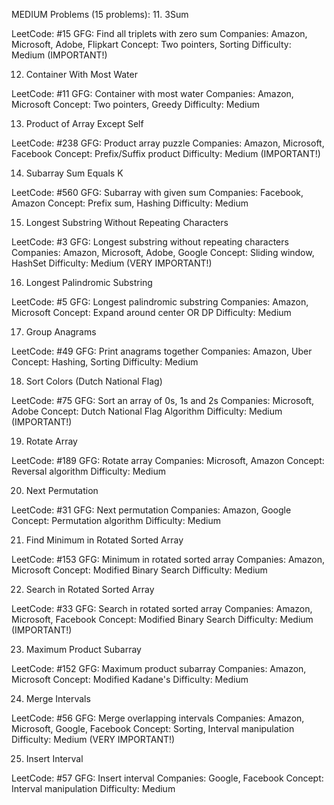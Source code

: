 MEDIUM Problems (15 problems):
11. 3Sum

LeetCode: #15
GFG: Find all triplets with zero sum
Companies: Amazon, Microsoft, Adobe, Flipkart
Concept: Two pointers, Sorting
Difficulty: Medium (IMPORTANT!)

12. Container With Most Water

LeetCode: #11
GFG: Container with most water
Companies: Amazon, Microsoft
Concept: Two pointers, Greedy
Difficulty: Medium

13. Product of Array Except Self

LeetCode: #238
GFG: Product array puzzle
Companies: Amazon, Microsoft, Facebook
Concept: Prefix/Suffix product
Difficulty: Medium (IMPORTANT!)

14. Subarray Sum Equals K

LeetCode: #560
GFG: Subarray with given sum
Companies: Facebook, Amazon
Concept: Prefix sum, Hashing
Difficulty: Medium

15. Longest Substring Without Repeating Characters

LeetCode: #3
GFG: Longest substring without repeating characters
Companies: Amazon, Microsoft, Adobe, Google
Concept: Sliding window, HashSet
Difficulty: Medium (VERY IMPORTANT!)

16. Longest Palindromic Substring

LeetCode: #5
GFG: Longest palindromic substring
Companies: Amazon, Microsoft
Concept: Expand around center OR DP
Difficulty: Medium

17. Group Anagrams

LeetCode: #49
GFG: Print anagrams together
Companies: Amazon, Uber
Concept: Hashing, Sorting
Difficulty: Medium

18. Sort Colors (Dutch National Flag)

LeetCode: #75
GFG: Sort an array of 0s, 1s and 2s
Companies: Microsoft, Adobe
Concept: Dutch National Flag Algorithm
Difficulty: Medium (IMPORTANT!)

19. Rotate Array

LeetCode: #189
GFG: Rotate array
Companies: Microsoft, Amazon
Concept: Reversal algorithm
Difficulty: Medium

20. Next Permutation

LeetCode: #31
GFG: Next permutation
Companies: Amazon, Google
Concept: Permutation algorithm
Difficulty: Medium

21. Find Minimum in Rotated Sorted Array

LeetCode: #153
GFG: Minimum in rotated sorted array
Companies: Amazon, Microsoft
Concept: Modified Binary Search
Difficulty: Medium

22. Search in Rotated Sorted Array

LeetCode: #33
GFG: Search in rotated sorted array
Companies: Amazon, Microsoft, Facebook
Concept: Modified Binary Search
Difficulty: Medium (IMPORTANT!)

23. Maximum Product Subarray

LeetCode: #152
GFG: Maximum product subarray
Companies: Amazon, Microsoft
Concept: Modified Kadane's
Difficulty: Medium

24. Merge Intervals

LeetCode: #56
GFG: Merge overlapping intervals
Companies: Amazon, Microsoft, Google, Facebook
Concept: Sorting, Interval manipulation
Difficulty: Medium (VERY IMPORTANT!)

25. Insert Interval

LeetCode: #57
GFG: Insert interval
Companies: Google, Facebook
Concept: Interval manipulation
Difficulty: Medium

